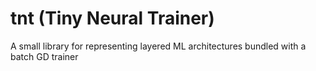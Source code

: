 # tnt (Tiny Neural Trainer)
A small library for representing layered ML architectures bundled with a batch GD trainer
